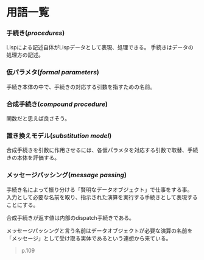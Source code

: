 # 用語一覧

### 手続き(*procedures*)

Lispによる記述自体がLispデータとして表現、処理できる。
手続きはデータの処理方の記述。

### 仮パラメタ(*formal parameters*)

手続き本体の中で、手続きの対応する引数を指すための名前。

### 合成手続き(*compound procedure*)

関数だと思えば良さそう。

### 置き換えモデル(*substitution model*)

合成手続きを引数に作用させるには、各仮パラメタを対応する引数で取替、手続きの本体を評価する。

### メッセージパッシング(*message passing*)

手続き名によって振り分ける「賢明なデータオブジェクト」で仕事をする事。
入力として必要な名前を取り、指示された演算を実行する手続きとして表現することにする。

合成手続きが返す値は内部のdispatch手続きである。

メッセージパッシングと言う名前はデータオブジェクトが必要な演算の名前を「メッセージ」として受け取る実体であるという連想から来ている。

> p.109
